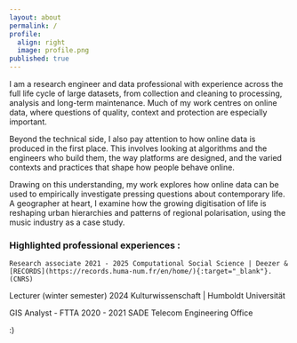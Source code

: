 ```yaml
---
layout: about
permalink: /
profile:
  align: right
  image: profile.png
published: true
---
```


I am a research engineer and data professional with experience across the full life cycle of large datasets, from collection and cleaning to processing, analysis and long-term maintenance. Much of my work centres on online data, where questions of quality, context and protection are especially important.

Beyond the technical side, I also pay attention to how online data is produced in the first place. This involves looking at algorithms and the engineers who build them, the way platforms are designed, and the varied contexts and practices that shape how people behave online.

Drawing on this understanding, my work explores how online data can be used to empirically investigate pressing questions about contemporary life. A geographer at heart, I examine how the growing digitisation of life is reshaping urban hierarchies and patterns of regional polarisation, using the music industry as a case study.

### Highlighted professional experiences :

`Research associate 2021 - 2025
Computational Social Science | Deezer &  [RECORDS](https://records.huma-num.fr/en/home/){:target="_blank"}. (CNRS)` 

Lecturer (winter semester) 2024
Kulturwissenschaft | Humboldt Universität

GIS Analyst - FTTA 2020 - 2021
SADE Telecom Engineering Office



:)
